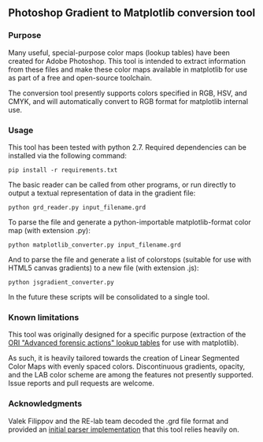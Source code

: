 ## Photoshop Gradient to Matplotlib conversion tool
### Purpose
Many useful, special-purpose color maps (lookup tables) have been created for 
Adobe Photoshop. This tool is intended to extract information from these files 
and make these color maps available in matplotlib for use as part of a 
free and open-source toolchain. 

The conversion tool presently supports colors specified in RGB, HSV, and CMYK, 
and will automatically convert to RGB format for matplotlib internal use.

### Usage
This tool has been tested with python 2.7. 
Required dependencies can be installed via the following command:

`pip install -r requirements.txt`

The basic reader can be called from other programs, or run directly to output 
a textual representation of data in the gradient file:

`python grd_reader.py input_filename.grd`

To parse the file and generate a python-importable matplotlib-format 
color map (with extension .py):

`python matplotlib_converter.py input_filename.grd` 

And to parse the file and generate a list of colorstops 
(suitable for use with HTML5 canvas gradients) to a new file 
(with extension .js):

`python jsgradient_converter.py`

In the future these scripts will be consolidated to a single tool.

### Known limitations
This tool was originally designed for a specific purpose (extraction of the 
[ORI "Advanced forensic actions" lookup tables](http://ori.hhs.gov/advanced-forensic-actions) for use with matplotlib).

As such, it is heavily tailored towards the creation of Linear Segmented Color 
Maps with evenly spaced colors. Discontinuous gradients, opacity, and the 
LAB color scheme are among the features not presently supported. 
Issue reports and pull requests are welcome.

### Acknowledgments 
Valek Filippov and the RE-lab team decoded the .grd file format and provided 
an [initial parser implementation](https://gitorious.org/re-lab/graphics/source/781a65604d405f29c2da487820f64de8ddb0724d:photoshop/grd) 
that this tool relies heavily on.
